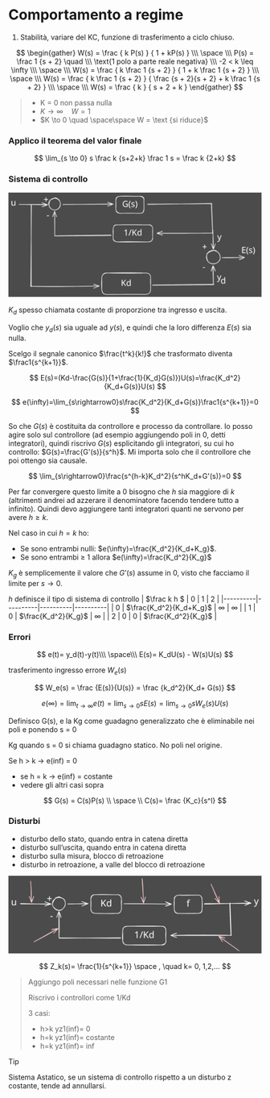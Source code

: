 # Comportamento a regime
1. Stabilità, variare del KC, funzione di trasferimento a ciclo chiuso.

$$
\begin{gather}
W(s) = \frac { k P(s) } { 1 + kP(s) } \\\ \space \\\
P(s) = \frac 1 {s + 2} \quad 
\\\
\text{1 polo a parte reale negativa}  
\\\
-2 < k \leq \infty
\\\  \space \\\
W(s) = \frac { k \frac 1 {s + 2} } { 1 + k \frac 1 {s + 2} }
 \\\ \space \\\
W(s) = \frac { k \frac 1 {s + 2} } { \frac {s + 2}{s + 2} + k \frac 1 {s + 2} }
 \\\ \space \\\
W(s) = \frac { k  } { s + 2 + k  }
\end{gather}
$$

>- K = 0 non passa nulla
>- $K \to \infty \quad W = 1$
>- $K \to 0 \quad \space\space W = \text {si riduce}$

### Applico il teorema del valor finale

$$
\lim_{s \to 0} s \frac k {s+2+k} \frac 1 s = \frac k {2+k}
$$


### Sistema di controllo
![Sistema di controllo](./img/SistemaControllo.svg)

$K_d$ spesso chiamata costante di proporzione tra ingresso e uscita.

Voglio che $y_d(s)$ sia uguale ad $y(s)$, e quindi che la loro differenza $E(s)$ sia nulla.

Scelgo il segnale canonico $\frac{t^k}{k!}$ che trasformato diventa $\frac1{s^{k+1}}$.

$$
E(s)=(Kd-\frac{G(s)}{1+\frac{1}{K_d}G(s)})U(s)=\frac{K_d^2}{K_d+G(s)}U(s)
$$

$$
e(\infty)=\lim_{s\rightarrow0}s\frac{K_d^2}{K_d+G(s)}\frac1{s^{k+1}}=0
$$

So che $G(s)$ è costituita da controllore e processo da controllare. Io posso agire solo sul controllore (ad esempio aggiungendo poli in 0, detti integratori), quindi riscrivo $G(s)$ esplicitando gli integratori, su cui ho controllo: $G(s)=\frac{G'(s)}{s^h}$. Mi importa solo che il controllore che poi ottengo sia causale.

$$
\lim_{s\rightarrow0}\frac{s^{h-k}K_d^2}{s^hK_d+G'(s)}=0
$$

Per far convergere questo limite a 0 bisogno che $h$ sia maggiore di $k$ (altrimenti andrei ad azzerare il denominatore facendo tendere tutto a infinito). Quindi devo aggiungere tanti integratori quanti ne servono per avere $h\ge k$.

Nel caso in cui $h=k$ ho:

- Se sono entrambi nulli: $e(\infty)=\frac{K_d^2}{K_d+K_g}$.
- Se sono entrambi ≥ 1 allora $e(\infty)=\frac{K_d^2}{K_g}$

$K_g$ è semplicemente il valore che $G’(s)$ assume in 0, visto che facciamo il limite per $s\rightarrow0$.

$h$ definisce il tipo di sistema di controllo
| $\frac k h $ | 0 | 1 | 2 |
|----------|----------|----------|----------|
| 0   | $\frac{K_d^2}{K_d+K_g}$   | $\infty$  | $\infty$   |
| 1   | 0   | $\frac{K_d^2}{K_g}$   | $\infty$  |
| 2   | 0   | 0   | $\frac{K_d^2}{K_g}$   |

### Errori

$$
e(t)= y_d(t)-y(t)\\\
\space\\\
E(s)= K_dU(s) - W(s)U(s)
$$

trasferimento ingresso errore $W_e(s)$

$$
W_e(s)
= \frac {E(s)}{U(s)} = \frac {k_d^2}{K_d+ G(s)}
$$

$$
e(\infty)= \lim_{t\to\infty} e(t)= \lim_{s\to0}sE(s)= \lim_{s\to0}sW_e(s)U(s)
$$

Definisco G(s), e la Kg come guadagno generalizzato che è eliminabile nei poli e ponendo s = 0

Kg quando s = 0 si chiama guadagno statico. No poli nel origine. 

Se h > k  → e(inf) = 0

- se h  = k → e(inf) = costante
- vedere gli altri casi sopra

$$
G(s) = C(s)P(s)
\\
\space
\\
C(s)= \frac {K_c}{s^l}
$$

### Disturbi

- disturbo dello stato, quando entra in catena diretta
- disturbo sull’uscita, quando entra in catena diretta
- disturbo sulla misura, blocco di retroazione
- disturbo in retroazione, a valle del blocco di retroazione

![Disturbi](./img/SistemaDisturbi.svg)

$$
Z_k(s)= \frac{1}{s^{k+1}} \space , \quad k= 0, 1,2,...
$$

>Aggiungo poli necessari nelle funzione G1
>
>Riscrivo i controllori come 1/Kd
>
>3 casi:
>
>- h>k      yz1(inf)= 0
>- h=k      yz1(inf)= costante
>- h=k      yz1(inf)= inf

<aside>

>[!TIP]
>Sistema Astatico, se un sistema di controllo rispetto a un disturbo z costante, tende ad annullarsi.

</aside>
